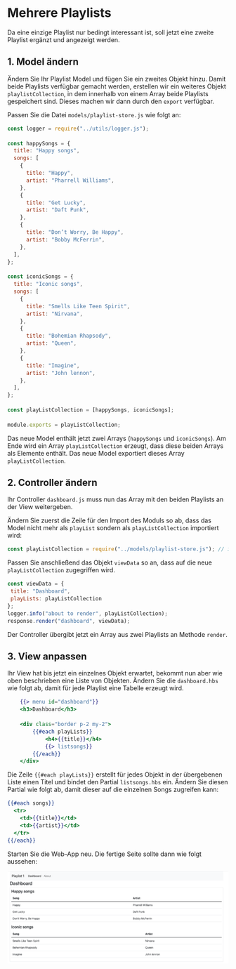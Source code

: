 # Mehrere Playlists

Da eine einzige Playlist nur bedingt interessant ist, soll jetzt eine zweite Playlist ergänzt und angezeigt werden.

## 1. Model ändern

Ändern Sie Ihr Playlist Model und fügen Sie ein zweites Objekt hinzu. Damit beide Playlists verfügbar gemacht werden, erstellen wir ein weiteres Objekt `playlistCollection`, in dem innerhalb von einem Array beide Playlists gespeichert sind.
Dieses machen wir dann durch den `export` verfügbar.

Passen Sie die Datei `models/playlist-store.js` wie folgt an:

```js
const logger = require("../utils/logger.js");

const happySongs = {
  title: "Happy songs",
  songs: [
    {
      title: "Happy",
      artist: "Pharrell Williams",
    },
    {
      title: "Get Lucky",
      artist: "Daft Punk",
    },
    {
      title: "Don’t Worry, Be Happy",
      artist: "Bobby McFerrin",
    },
  ],
};

const iconicSongs = {
  title: "Iconic songs",
  songs: [
    {
      title: "Smells Like Teen Spirit",
      artist: "Nirvana",
    },
    {
      title: "Bohemian Rhapsody",
      artist: "Queen",
    },
    {
      title: "Imagine",
      artist: "John lennon",
    },
  ],
};

const playListCollection = [happySongs, iconicSongs];

module.exports = playListCollection;
```

Das neue Model enthält jetzt zwei Arrays (`happySongs` und `iconicSongs`). Am Ende wird ein Array `playListCollection` erzeugt, dass diese beiden Arrays als Elemente enthält. Das neue Model exportiert dieses Array `playListCollection`.

## 2. Controller ändern

Ihr Controller `dashboard.js` muss nun das Array mit den beiden Playlists an der View weitergeben.

Ändern Sie zuerst die Zeile für den Import des Moduls so ab, dass das Model nicht mehr als `playList` sondern als `playListCollection` importiert wird:

```js
const playListCollection = require("../models/playlist-store.js"); // include des Models
```

Passen Sie anschließend das Objekt `viewData` so an, dass auf die neue `playListCollection` zugegriffen wird.

```js
const viewData = {
 title: "Dashboard",
 playLists: playListCollection
};
logger.info("about to render", playListCollection);
response.render("dashboard", viewData);
```

Der Controller übergibt jetzt ein Array aus zwei Playlists an Methode `render`.

## 3. View anpassen

Ihr View hat bis jetzt ein einzelnes Objekt erwartet, bekommt nun aber wie oben beschrieben eine Liste von Objekten.
Ändern Sie die `dashboard.hbs` wie folgt ab, damit für jede Playlist eine Tabelle erzeugt wird.

```handlebars
    {{> menu id="dashboard"}}
    <h3>Dashboard</h3>

    <div class="border p-2 my-2">
        {{#each playLists}}
            <h4>{{title}}</h4>
            {{> listsongs}}
        {{/each}}
    </div>
```

Die Zeile `{{#each playLists}}` erstellt für jedes Objekt in der übergebenen Liste einen Titel und bindet den Partial `listsongs.hbs` ein. Ändern Sie diesen Partial wie folgt ab, damit dieser auf die einzelnen Songs zugreifen kann:

```handlebars
{{#each songs}}
  <tr>
    <td>{{title}}</td>
    <td>{{artist}}</td>
  </tr>
{{/each}}
```

Starten Sie die Web-App neu. Die fertige Seite sollte dann wie folgt aussehen:

![img.png](img/Anpassung_11.png)
